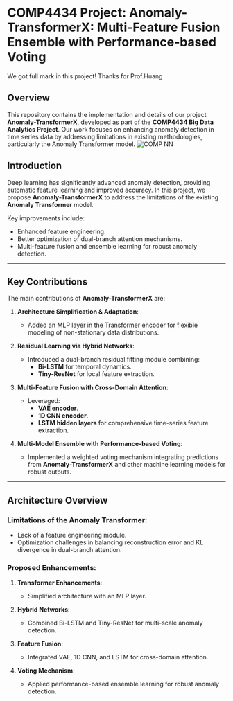 # COMP4434 Project: Anomaly-TransformerX: Multi-Feature Fusion Ensemble with Performance-based Voting
We got full mark in this project! Thanks for Prof.Huang
## Overview
This repository contains the implementation and details of our project **Anomaly-TransformerX**, developed as part of the **COMP4434 Big Data Analytics Project**. Our work focuses on enhancing anomaly detection in time series data by addressing limitations in existing methodologies, particularly the Anomaly Transformer model. 
![COMP NN](compnn.png)
## Introduction

Deep learning has significantly advanced anomaly detection, providing automatic feature learning and improved accuracy. In this project, we propose **Anomaly-TransformerX** to address the limitations of the existing **Anomaly Transformer** model. 

Key improvements include:
- Enhanced feature engineering.
- Better optimization of dual-branch attention mechanisms.
- Multi-feature fusion and ensemble learning for robust anomaly detection.

---

## Key Contributions
The main contributions of **Anomaly-TransformerX** are:
1. **Architecture Simplification & Adaptation**:
   - Added an MLP layer in the Transformer encoder for flexible modeling of non-stationary data distributions.
   
2. **Residual Learning via Hybrid Networks**:
   - Introduced a dual-branch residual fitting module combining:
     - **Bi-LSTM** for temporal dynamics.
     - **Tiny-ResNet** for local feature extraction.

3. **Multi-Feature Fusion with Cross-Domain Attention**:
   - Leveraged:
     - **VAE encoder**.
     - **1D CNN encoder**.
     - **LSTM hidden layers** for comprehensive time-series feature extraction.

4. **Multi-Model Ensemble with Performance-based Voting**:
   - Implemented a weighted voting mechanism integrating predictions from **Anomaly-TransformerX** and other machine learning models for robust outputs.

---

## Architecture Overview
### Limitations of the Anomaly Transformer:
- Lack of a feature engineering module.
- Optimization challenges in balancing reconstruction error and KL divergence in dual-branch attention.

### Proposed Enhancements:
1. **Transformer Enhancements**:
   - Simplified architecture with an MLP layer.
   
2. **Hybrid Networks**:
   - Combined Bi-LSTM and Tiny-ResNet for multi-scale anomaly detection.

3. **Feature Fusion**:
   - Integrated VAE, 1D CNN, and LSTM for cross-domain attention.

4. **Voting Mechanism**:
   - Applied performance-based ensemble learning for robust anomaly detection.

